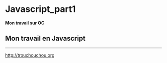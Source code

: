 # Javascript_part1
 **Mon travail  sur OC**
 
 Mon travail en Javascript
-----------------------------

-------------------------------

   http://trouchouchou.org
